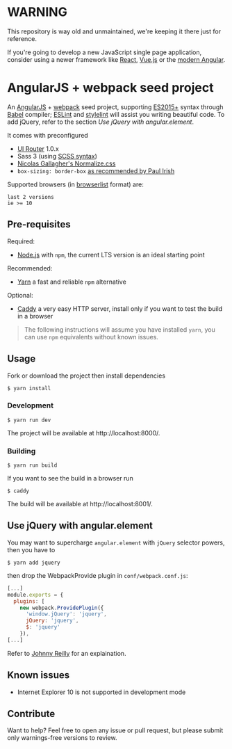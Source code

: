 # WARNING #

This repository is way old and unmaintained, we're keeping it there just for reference.

If you're going to develop a new JavaScript single page application, consider using a
newer framework like [React](https://reactjs.org), [Vue.js](https://reactjs.org) or the [modern Angular](https://angular.io).

# AngularJS + webpack seed project

An [AngularJS](https://angularjs.org/) + [webpack](https://webpack.github.io/) seed project, supporting [ES2015+](https://devhints.io/es6) syntax through
[Babel](https://babeljs.io/) compiler; [ESLint](https://eslint.org/) and [stylelint](https://stylelint.io/) will assist you writing beautiful code. To add jQuery, refer to the section _Use jQuery with angular.element_.

It comes with preconfigured
- [UI Router](https://ui-router.github.io/ng1/) 1.0.x
- Sass 3 (using [SCSS syntax](http://sass-lang.com/documentation/file.SCSS_FOR_SASS_USERS.html))
- [Nicolas Gallagher's Normalize.css](http://nicolasgallagher.com/about-normalize-css/)
- `box-sizing: border-box` [as recommended by Paul Irish](https://www.paulirish.com/2012/box-sizing-border-box-ftw/)

Supported browsers (in [browserlist](https://github.com/ai/browserslist) format) are:

```
last 2 versions
ie >= 10
```

## Pre-requisites

Required:
- [Node.js](https://nodejs.org/) with `npm`,
  the current LTS version is an ideal starting point

Recommended:
- [Yarn](https://yarnpkg.com/) a fast and reliable `npm` alternative

Optional:
- [Caddy](https://caddyserver.com/) a very easy HTTP server,
  install only if you want to test the build in a browser

>The following instructions will assume you have installed `yarn`,
you can use `npm` equivalents without known issues.

## Usage

Fork or download the project then install dependencies

```shell
$ yarn install
```

### Development

```shell
$ yarn run dev
```

The project will be available at http://localhost:8000/.

### Building

```shell
$ yarn run build
```

If you want to see the build in a browser run
```shell
$ caddy
```
The build will be available at http://localhost:8001/.

## Use jQuery with angular.element

You may want to supercharge `angular.element` with `jQuery` selector powers, then you have to
```shell
$ yarn add jquery
```
then drop the WebpackProvide plugin in `conf/webpack.conf.js`:

```javascript
[...]
module.exports = {
  plugins: [
    new webpack.ProvidePlugin({
      'window.jQuery': 'jquery',
      jQuery: 'jquery',
      $: 'jquery'
    }),
[...]
```

Refer to [Johnny Reilly](https://blog.johnnyreilly.com/2016/05/the-mysterious-case-of-webpack-angular-and-jquery.html) for an explaination.

## Known issues

- Internet Explorer 10 is not supported in development mode

## Contribute

Want to help? Feel free to open any issue or pull request, but please submit only warnings-free versions to review.
